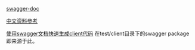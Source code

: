
[swagger-doc](https://swagger.io/docs/)


[中文资料参考](https://huangwenchao.gitbooks.io/swagger/content/)


[使用swagger文档快速生成client代码](https://http://editor.swagger.io)
在test/client目录下的swagger package即来源于此。

